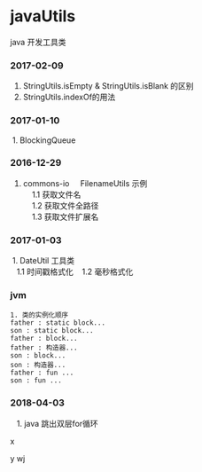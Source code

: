 # javaUtils
java 开发工具类
### 2017-02-09
 1. StringUtils.isEmpty & StringUtils.isBlank 的区别  
 2. StringUtils.indexOf的用法
 
### 2017-01-10  
  1. BlockingQueue  
  
### 2016-12-29  
  1. commons-io  
    FilenameUtils 示例  
     1.1 获取文件名  
     1.2 获取文件全路径  
     1.3 获取文件扩展名 
     
### 2017-01-03
  1. DateUtil 工具类  
    1.1 时间戳格式化
    1.2 毫秒格式化  

### jvm
    1. 类的实例化顺序
    father : static block...
    son : static block...
    father : block...
    father : 构造器...
    son : block...
    son : 构造器...
    father : fun ...
    son : fun ...
    
### 2018-04-03
    1. java 跳出双层for循环

x 

y wj